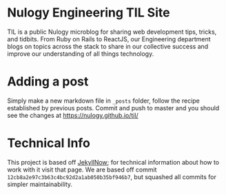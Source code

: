 # Nulogy Engineering TIL Site
TIL is a public Nulogy microblog for sharing web development tips, tricks, and tidbits. From Ruby on Rails to ReactJS, our Engineering department blogs on topics across the stack to share in our collective success and improve our understanding of all things technology.

# Adding a post
Simply make a new markdown file in `_posts` folder, follow the recipe established by previous posts. Commit and push to master and you should see the changes at https://nulogy.github.io/til/

# Technical Info
This project is based off [JekyllNow](https://github.com/barryclark/jekyll-now); for technical information about how to work with it visit that page. We are based off commit `12cb8a2e97c3b63c4bc92d2a1ab050b35bf946b7`, but squashed all commits for simpler maintainability.
